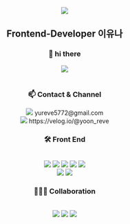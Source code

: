 
<div align="center">
<img src="https://capsule-render.vercel.app/api?type=waving&color=auto&height=200&section=header&text=YUNA%20Github&fontSize=90" />
</div>

<div align="center">
<h2>Frontend-Developer 이유나</h2>
<h3>👋 hi there</h3> 
</div>

<div align="center">
<img src="https://extmovie.com/files/attach/images/135/902/322/041/fdc9d9749f4f41e0e9670783a3af6f04.gif">
	</div>
	</br>
	<div align="center"> 
	<h3>📫 Contact & Channel</h3>
	<img src="https://img.shields.io/badge/Gmail-EA4335?style=for-the-badge&logo=Gmail&logoColor=white"/> yureve5772@gmail.com
	<br/>
	<img src="https://img.shields.io/badge/Velog-20C997?style=for-the-badge&logo=Velog&logoColor=white"/> https://velog.io/@yoon_reve
	</div>
<div align="center"> 
	<h3> 🛠 Front End</h3>
	<br/>
	<img src="https://img.shields.io/badge/HTML5-E34F26?style=for-the-badge&logo=HTML5&logoColor=white"/>
	<img src="https://img.shields.io/badge/CSS3-1572B6?style=for-the-badge&logo=CSS3&logoColor=white"/>
	<img src="https://img.shields.io/badge/Sass-CC6699?style=for-the-badge&logo=Sass&logoColor=white"/>
	<img src="https://img.shields.io/badge/Javascript-F7DF1E?style=for-the-badge&logo=Javascript&logoColor=white"/>
	<img src="https://img.shields.io/badge/Typescript-3178C6?style=for-the-badge&logo=Typescript&logoColor=white"/>
	<br/>
	<img src="https://img.shields.io/badge/React-61DAFB?style=for-the-badge&logo=React&logoColor=white"/>
	<img src="https://img.shields.io/badge/styledcomponents-DB7093?style=for-the-badge&logo=styledcomponents&logoColor=white"/>
	
	
</div>

<div align="center"> 
	<h3> 💁🏻‍♀️ Collaboration</h3>
	<br/>
	<img src="https://img.shields.io/badge/Slack-4A154B?style=for-the-badge&logo=Slack&logoColor=white"/>
	<img src="https://img.shields.io/badge/Notion-000000?style=for-the-badge&logo=Notion&logoColor=white"/>
	<img src="https://img.shields.io/badge/GitHub-181717?style=for-the-badge&logo=GitHub&logoColor=white"/>
	
</div>


